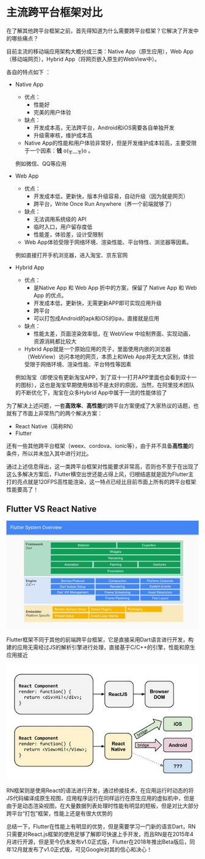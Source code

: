 # 主流跨平台框架对比

在了解其他跨平台框架之前，首先得知道为什么需要跨平台框架？它解决了开发中的哪些痛点？

目前主流的移动端应用架构大概分成三类：Native App（原生应用），Web App（移动端网页），Hybrid App（将网页嵌入原生的WebView中）。 

各自的特点如下 ：

- Native App

  - 优点：
    - 性能好
    - 完美的用户体验
  - 缺点：
    - 开发成本高，无法跨平台，Android和iOS需要各自单独开发
    - 升级需审核，维护成本高
  - Native App的性能和用户体验非常好，但是开发维护成本较高，主要受限于一个因素：**钱**  o(╥﹏╥)o 。

  例如微信、QQ等应用

- Web App

  - 优点：
    - 开发成本低，更新快，版本升级容易，自动升级（因为就是网页）
    - 跨平台，Write Once Run Anywhere（养一个前端就够了）
  - 缺点：
    - 无法调用系统级的 API
    - 临时入口，用户留存度低
    - 性能差，体验差，设计受限制
  - Web App体验受限于网络环境、渲染性能、平台特性、浏览器等因素。

  例如直接打开手机浏览器，进入淘宝、京东官网

- Hybrid App

  - 优点：
    - 是Native App 和 Web App 折中的方案，保留了 Native App 和 Web App 的优点。
    - 开发成本低，更新快，无需更新APP即可实现应用升级
    - 跨平台
    - 可以打包成Android的apk和iOS的ipa，直接就是应用
  - 缺点：
    - 性能太差，页面渲染效率低，在 WebView 中绘制界面、实现动画，资源消耗都比较大
  - Hybrid App就是一个原始应用的壳子，里面使用内嵌的浏览器（WebView）访问本地的网页，本质上和Web App并无太大区别，体验受限于网络环境、渲染性能、平台特性等因素

  例如淘宝（即使没有更新淘宝APP，到了双十一打开APP里面也会看到双十一的图标），这也是淘宝早期使用体验不是太好的原因，当然，在阿里技术团队的不断优化下，淘宝在众多Hybrid App中属于一流的性能体验了

为了解决上述问题，一套**高效率**、**高性能**的跨平台方案便成了大家热议的话题，也就有了市面上非常热门的两个解决方案：

- React Native（简称RN）
- Flutter

还有一些其他跨平台框架（weex、cordova、ionic等），由于并不具备**高性能**的条件，所以并未加入其中进行对比。

通过上述信息得出，这一类跨平台框架对性能要求非常高，否则也不至于在出现了这么多解决方案后，Flutter横空出世还能占得上风，归根结底就是因为Flutter主打的亮点就是120FPS高性能渲染，这一特点已经比目前市面上所有的跨平台框架性能要高了！

## Flutter  VS React Native

![Flutter框架结构](./assets/flutter_framework.png)

Flutter框架不同于其他的前端跨平台框架，它是直接采用Dart语言进行开发，构建的应用无需经过JS的解析引擎进行处理，直接基于C/C++的引擎，性能和原生应用接近

![RN框架结构](./assets/rn_framework.png)

RN框架则是使用React的语法进行开发，通过桥接技术，在应用运行时动态的将JS代码编译成原生视图，应用程序运行在同样运行在原生应用的虚拟机中，但是由于是动态渲染视图，在大量数据列表处理时性能有明显的短板，但是对比大部分跨平台“打包”框架，性能上还是有很大优势的

总结一下，Flutter在性能上有明显的优势，但是需要学习一门新的语言Dart，RN只需要对React.js框架的使用足够了解即可快速上手开发，而且RN是在2015年4月进行开源，但是至今仍未发布v1.0正式版，Flutter在2018年推出Beta版后，同年12月就发布了v1.0正式版，可见Google对其的信心和决心！